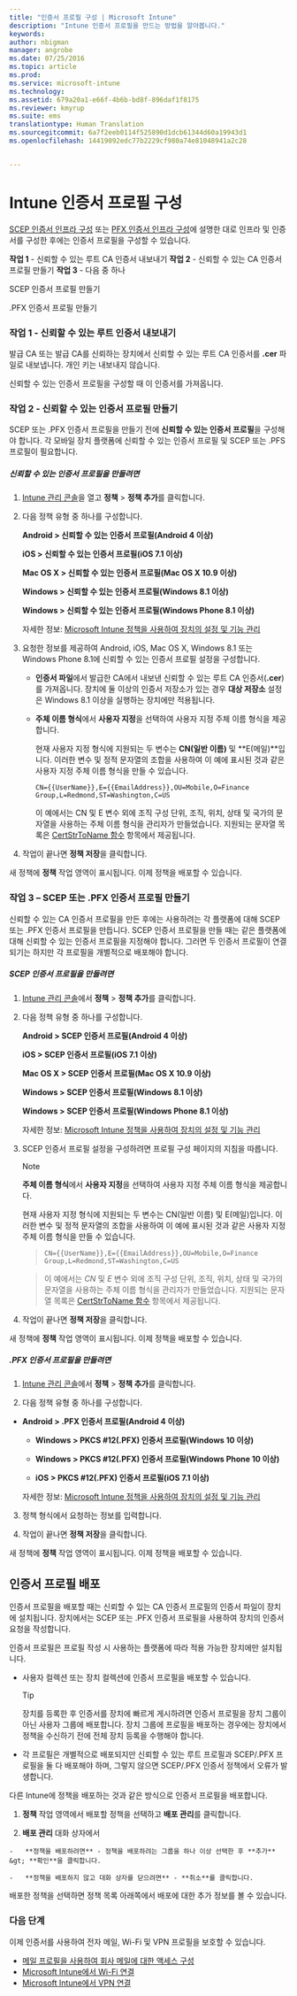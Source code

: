 ```yaml
---
title: "인증서 프로필 구성 | Microsoft Intune"
description: "Intune 인증서 프로필을 만드는 방법을 알아봅니다."
keywords: 
author: nbigman
manager: angrobe
ms.date: 07/25/2016
ms.topic: article
ms.prod: 
ms.service: microsoft-intune
ms.technology: 
ms.assetid: 679a20a1-e66f-4b6b-bd8f-896daf1f8175
ms.reviewer: kmyrup
ms.suite: ems
translationtype: Human Translation
ms.sourcegitcommit: 6a7f2eeb0114f525890d1dcb61344d60a19943d1
ms.openlocfilehash: 14419092edc77b2229cf980a74e81048941a2c28


---
```


# Intune 인증서 프로필 구성
[SCEP 인증서 인프라 구성](configure-certificate-infrastructure-for-scep.md) 또는 [PFX 인증서 인프라 구성](configure-certificate-infrastructure-for-pfx.md)에 설명한 대로 인프라 및 인증서를 구성한 후에는 인증서 프로필을 구성할 수 있습니다.

**작업 1** - 신뢰할 수 있는 루트 CA 인증서 내보내기 **작업 2** - 신뢰할 수 있는 CA 인증서 프로필 만들기 **작업 3** - 다음 중 하나

SCEP 인증서 프로필 만들기

.PFX 인증서 프로필 만들기

### 작업 1 - 신뢰할 수 있는 루트 인증서 내보내기
발급 CA 또는 발급 CA를 신뢰하는 장치에서 신뢰할 수 있는 루트 CA 인증서를 **.cer** 파일로 내보냅니다. 개인 키는 내보내지 않습니다.

신뢰할 수 있는 인증서 프로필을 구성할 때 이 인증서를 가져옵니다.

### 작업 2 - 신뢰할 수 있는 인증서 프로필 만들기
SCEP 또는 .PFX 인증서 프로필을 만들기 전에 **신뢰할 수 있는 인증서 프로필**을 구성해야 합니다. 각 모바일 장치 플랫폼에 신뢰할 수 있는 인증서 프로필 및 SCEP 또는 .PFS 프로필이 필요합니다.

##### 신뢰할 수 있는 인증서 프로필을 만들려면

1.  [Intune 관리 콘솔](https://manage.microsoft.com)을 열고 **정책** &gt; **정책 추가**를 클릭합니다.

2.  다음 정책 유형 중 하나를 구성합니다.

    **Android &gt; 신뢰할 수 있는 인증서 프로필(Android 4 이상)**

    **iOS &gt; 신뢰할 수 있는 인증서 프로필(iOS 7.1 이상)**

    **Mac OS X &gt; 신뢰할 수 있는 인증서 프로필(Mac OS X 10.9 이상)**

    **Windows &gt; 신뢰할 수 있는 인증서 프로필(Windows 8.1 이상)**

    **Windows &gt; 신뢰할 수 있는 인증서 프로필(Windows Phone 8.1 이상)**

    자세한 정보: [Microsoft Intune 정책을 사용하여 장치의 설정 및 기능 관리](manage-settings-and-features-on-your-devices-with-microsoft-intune-policies.md)

3.  요청한 정보를 제공하여 Android, iOS, Mac OS X, Windows 8.1 또는 Windows Phone 8.1에 신뢰할 수 있는 인증서 프로필 설정을 구성합니다. 

    - **인증서 파일**에서 발급한 CA에서 내보낸 신뢰할 수 있는 루트 CA 인증서(**.cer**)를 가져옵니다. 장치에 둘 이상의 인증서 저장소가 있는 경우 **대상 저장소** 설정은 Windows 8.1 이상을 실행하는 장치에만 적용됩니다.

    
    - **주체 이름 형식**에서 **사용자 지정**을 선택하여 사용자 지정 주체 이름 형식을 제공합니다.  

        현재 사용자 지정 형식에 지원되는 두 변수는 **CN(일반 이름)** 및 **E(메일)**입니다. 이러한 변수 및 정적 문자열의 조합을 사용하여 이 예에 표시된 것과 같은 사용자 지정 주체 이름 형식을 만들 수 있습니다.  

        `CN={{UserName}},E={{EmailAddress}},OU=Mobile,O=Finance Group,L=Redmond,ST=Washington,C=US`  

        이 예에서는 CN 및 E 변수 외에 조직 구성 단위, 조직, 위치, 상태 및 국가의 문자열을 사용하는 주체 이름 형식을 관리자가 만들었습니다. 지원되는 문자열 목록은 [CertStrToName 함수](https://msdn.microsoft.com/en-us/library/windows/desktop/aa377160.aspx) 항목에서 제공됩니다.  


4.  작업이 끝나면 **정책 저장**을 클릭합니다.

새 정책에 **정책** 작업 영역이 표시됩니다. 이제 정책을 배포할 수 있습니다.

### 작업 3 – SCEP 또는 .PFX 인증서 프로필 만들기
신뢰할 수 있는 CA 인증서 프로필을 만든 후에는 사용하려는 각 플랫폼에 대해 SCEP 또는 .PFX 인증서 프로필을 만듭니다. SCEP 인증서 프로필을 만들 때는 같은 플랫폼에 대해 신뢰할 수 있는 인증서 프로필을 지정해야 합니다. 그러면 두 인증서 프로필이 연결되기는 하지만 각 프로필을 개별적으로 배포해야 합니다.

##### SCEP 인증서 프로필을 만들려면

1.  [Intune 관리 콘솔](https://manage.microsoft.com)에서 **정책** &gt; **정책 추가**를 클릭합니다.

2.  다음 정책 유형 중 하나를 구성합니다.

    **Android &gt; SCEP 인증서 프로필(Android 4 이상)**

    **iOS &gt; SCEP 인증서 프로필(iOS 7.1 이상)**

    **Mac OS X &gt; SCEP 인증서 프로필(Mac OS X 10.9 이상)**

    **Windows &gt; SCEP 인증서 프로필(Windows 8.1 이상)**

    **Windows &gt; SCEP 인증서 프로필(Windows Phone 8.1 이상)**

    자세한 정보: [Microsoft Intune 정책을 사용하여 장치의 설정 및 기능 관리](manage-settings-and-features-on-your-devices-with-microsoft-intune-policies.md)

3.  SCEP 인증서 프로필 설정을 구성하려면 프로필 구성 페이지의 지침을 따릅니다.
    > [!NOTE]
    > 
    > **주체 이름 형식**에서 **사용자 지정**을 선택하여 사용자 지정 주체 이름 형식을 제공합니다.
    > 
    >  현재 사용자 지정 형식에 지원되는 두 변수는 CN(일반 이름) 및 E(메일)입니다. 이러한 변수 및 정적 문자열의 조합을 사용하여 이 예에 표시된 것과 같은 사용자 지정 주체 이름 형식을 만들 수 있습니다.
    
    >     CN={{UserName}},E={{EmailAddress}},OU=Mobile,O=Finance Group,L=Redmond,ST=Washington,C=US
    
    >    이 예에서는 *CN* 및 *E* 변수 외에 조직 구성 단위, 조직, 위치, 상태 및 국가의 문자열을 사용하는 주체 이름 형식을 관리자가 만들었습니다. 지원되는 문자열 목록은 [CertStrToName 함수](https://msdn.microsoft.com/en-us/library/windows/desktop/aa377160.aspx) 항목에서 제공됩니다.

4.  작업이 끝나면 **정책 저장**을 클릭합니다.

새 정책에 **정책** 작업 영역이 표시됩니다. 이제 정책을 배포할 수 있습니다.

##### .PFX 인증서 프로필을 만들려면

1.  [Intune 관리 콘솔](https://manage.microsoft.com)에서 **정책** &gt; **정책 추가**를 클릭합니다.

2.  다음 정책 유형 중 하나를 구성합니다.



-   **Android &gt; .PFX 인증서 프로필(Android 4 이상)**

    -   **Windows &gt; PKCS #12(.PFX) 인증서 프로필(Windows 10 이상)**

    -   **Windows &gt; PKCS #12(.PFX) 인증서 프로필(Windows Phone 10 이상)**

    -    **iOS > PKCS #12(.PFX) 인증서 프로필(iOS 7.1 이상)**    

    자세한 정보: [Microsoft Intune 정책을 사용하여 장치의 설정 및 기능 관리](manage-settings-and-features-on-your-devices-with-microsoft-intune-policies.md)

3.  정책 형식에서 요청하는 정보를 입력합니다.

4.  작업이 끝나면 **정책 저장**을 클릭합니다.

새 정책에 **정책** 작업 영역이 표시됩니다. 이제 정책을 배포할 수 있습니다.

## 인증서 프로필 배포
인증서 프로필을 배포할 때는 신뢰할 수 있는 CA 인증서 프로필의 인증서 파일이 장치에 설치됩니다. 장치에서는 SCEP 또는 .PFX 인증서 프로필을 사용하여 장치의 인증서 요청을 작성합니다.

인증서 프로필은 프로필 작성 시 사용하는 플랫폼에 따라 적용 가능한 장치에만 설치됩니다.

-   사용자 컬렉션 또는 장치 컬렉션에 인증서 프로필을 배포할 수 있습니다.

    > [!TIP]
    > 장치를 등록한 후 인증서를 장치에 빠르게 게시하려면 인증서 프로필을 장치 그룹이 아닌 사용자 그룹에 배포합니다. 장치 그룹에 프로필을 배포하는 경우에는 장치에서 정책을 수신하기 전에 전체 장치 등록을 수행해야 합니다.

-   각 프로필은 개별적으로 배포되지만 신뢰할 수 있는 루트 프로필과 SCEP/.PFX 프로필을 둘 다 배포해야 하며, 그렇지 않으면 SCEP/.PFX 인증서 정책에서 오류가 발생합니다.

다른 Intune에 정책을 배포하는 것과 같은 방식으로 인증서 프로필을 배포합니다.

1.   **정책** 작업 영역에서 배포할 정책을 선택하고 **배포 관리**를 클릭합니다.

2.   **배포 관리** 대화 상자에서

    -   **정책을 배포하려면** - 정책을 배포하려는 그룹을 하나 이상 선택한 후 **추가** &gt; **확인**을 클릭합니다.

    -   **정책을 배포하지 않고 대화 상자를 닫으려면** - **취소**를 클릭합니다.

배포한 정책을 선택하면 정책 목록 아래쪽에서 배포에 대한 추가 정보를 볼 수 있습니다.
###  다음 단계

이제 인증서를 사용하여 전자 메일, Wi-Fi 및 VPN 프로필을 보호할 수 있습니다.

-  [메일 프로필을 사용하여 회사 메일에 대한 액세스 구성](configure-access-to-corporate-email-using-email-profiles-with-Microsoft-Intune.md)
-  [Microsoft Intune에서 Wi-Fi 연결](wi-fi-connections-in-microsoft-intune.md)
-  [Microsoft Intune에서 VPN 연결](vpn-connections-in-microsoft-intune.md)



<!--HONumber=Jul16_HO4-->



